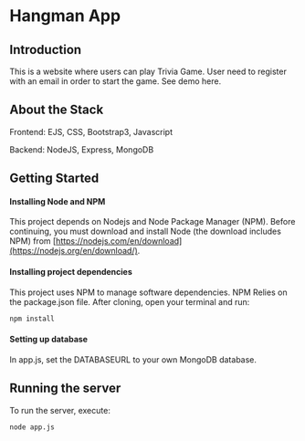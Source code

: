 # Hangman App

## Introduction
This is a website where users can play Trivia Game. User need to register with an email in order to start the game. See demo here.

## About the Stack
Frontend: EJS, CSS, Bootstrap3, Javascript

Backend: NodeJS, Express, MongoDB

## Getting Started

#### Installing Node and NPM

This project depends on Nodejs and Node Package Manager (NPM). Before continuing, you must download and install Node (the download includes NPM) from [https://nodejs.com/en/download](https://nodejs.org/en/download/).

#### Installing project dependencies

This project uses NPM to manage software dependencies. NPM Relies on the package.json file. After cloning, open your terminal and run:

```bash
npm install
```

#### Setting up database

In app.js, set the DATABASEURL to your own MongoDB database. 

## Running the server

To run the server, execute:

```bash
node app.js
```
